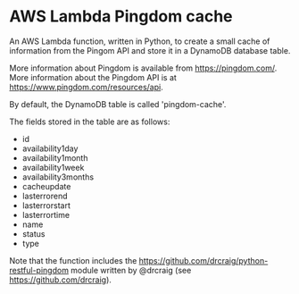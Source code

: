 # AWS Lambda Pingdom cache

An AWS Lambda function, written in Python, to create a small cache of information from the Pingom API and store it in a DynamoDB database table.

More information about Pingdom is available from https://pingdom.com/. More information about the Pingdom API is at https://www.pingdom.com/resources/api.

By default, the DynamoDB table is called 'pingdom-cache'.

The fields stored in the table are as follows:

- id
- availability1day
- availability1month
- availability1week
- availability3months
- cacheupdate
- lasterrorend
- lasterrorstart
- lasterrortime
- name
- status
- type

Note that the function includes the https://github.com/drcraig/python-restful-pingdom module written by @drcraig (see https://github.com/drcraig).
